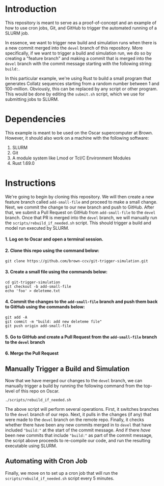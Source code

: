 # Introduction 

This repository is meant to serve as a proof-of-concept and an example of how to use cron jobs, Git, and GitHub to trigger the automated running of a SLURM job. 

In essence, we want to trigger new build and simulation runs when there is a new commit merged into the `devel` branch of this repository. More specifically, if we want to trigger a build and simulation run, we do so by creating a "feature branch" and making a commit that is merged into the `devel` branch with the commit message starting with the following string: `build:`. 

In this particular example, we're using Rust to build a small program that generates Collatz sequences starting from a random number between 1 and 100-million. Obviously, this can be replaced by any script or other program. This would be done by editing the `submit.sh` script, which we use for submitting jobs to SLURM.


# Dependencies 

This example is meant to be used on the Oscar supercomputer at Brown. However, it should also work on a machine with the following software:

  1. SLURM
  2. Git
  3. A module system like Lmod or Tcl/C Environment Modules
  4. Rust 1.69.0

# Instructions
We're going to begin by cloning this repository. We will then create a new feature branch called `add-small-file` and proceed to make a small change. Next, we commit the change to our new branch and push to GitHub. After that, we submit a Pull Request on GitHub from `add-small-file` to the `devel` branch. Once that PR is merged into the `devel` branch, we will manually run the `scripts/rebuild_if_needed.sh` script. This should trigger a build and model run executed by SLURM. 


  #### 1. Log on to Oscar and open a terminal session.
  
  #### 2. Clone this repo using the command below: 
  ```
  git clone https://github.com/brown-ccv/git-trigger-simulation.git
  ```

  #### 3. Create a small file using the commands below: 
  ```
  cd git-trigger-simulation
  git checkout -b add-small-file 
  echo 'foo' > deleteme.txt 
  ```

  #### 4. Commit the changes to the `add-small-file` branch and push them back to GitHub using the commands below:
  ```
  git add -A
  git commit -m "build: add new deleteme file"
  git push origin add-small-file 
  ```

  #### 5. Go to GitHub and create a Pull Request from the `add-small-file` branch to the `devel` branch

  #### 6. Merge the Pull Request 

## Manually Trigger a Build and Simulation
Now that we have merged our changes to the `devel` branch, we can manually trigger a build by running the following command from the top-level of this repo on Oscar. 

```
./scripts/rebuild_if_needed.sh
```

The above script will perform several operations. First, it switches branches to the `devel` branch of our repo. Next, it pulls in the changes (if any) that were made to the `devel` branch on the remote repo. Finally, it checks whether there have been any new commits merged in to `devel` that have included `"build:"` at the start of the commit message. And if there _have_ been new commits that include `"build:"` as part of the commit message, the script above proceeds to re-compile our code, and run the resulting executable using SLURM.


## Automating with Cron Job
Finally, we move on to set up a cron job that will run the `scripts/rebuild_if_needed.sh` script every 5 minutes.
